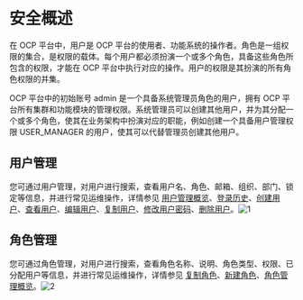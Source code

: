 安全概述 
=========================

在 OCP 平台中，用户是 OCP 平台的使用者、功能系统的操作者。角色是一组权限的集合，是权限的载体。每个用户都必须扮演一个或多个角色，具备这些角色所包含的权限，才能在 OCP 平台中执行对应的操作。用户的权限是其扮演的所有角色权限的并集。

OCP 平台中的初始账号 admin 是一个具备系统管理员角色的用户，拥有 OCP 平台所有集群和功能模块的管理权限。系统管理员可以创建其他用户，并为其分配一个或多个角色，使其在业务架构中扮演对应的职能，例如创建一个具备用户管理权限 USER_MANAGER 的用户，使其可以代替管理员创建其他用户。

用户管理 
-------------------------

您可通过用户管理，对用户进行搜索，查看用户名、角色、邮箱、组织、部门、锁定等信息，并进行常见运维操作，详情参见 [用户管理概览](t2009363.html#topic-2009363)、[登录历史](/zh-CN/3.ob-cloud-platform/10.using-system-management/11.logon-history.md)、[创建用户](/zh-CN/3.ob-cloud-platform/10.using-system-management/5.create-user.md)、[查看用户](/zh-CN/3.ob-cloud-platform/10.using-system-management/6.view-users.md)、[编辑用户](/zh-CN/3.ob-cloud-platform/10.using-system-management/7.edit-a-user.md)、[复制用户](/zh-CN/3.ob-cloud-platform/10.using-system-management/8.copy-user.md)、[修改用户密码](/zh-CN/3.ob-cloud-platform/10.using-system-management/9.change-user-password.md)、[删除用户](/zh-CN/3.ob-cloud-platform/10.using-system-management/10.delete-a-user.md)。![1](https://help-static-aliyun-doc.aliyuncs.com/assets/img/zh-CN/5916260261/p266245.png)

角色管理 
-------------------------

您可通过角色管理，对用户进行搜索，查看角色名称、说明、角色类型、权限、已分配用户等信息，并进行常见运维操作，详情参见 [复制角色](/zh-CN/3.ob-cloud-platform/10.using-system-management/4.copy-role.md)、[新建角色](/zh-CN/3.ob-cloud-platform/10.using-system-management/2.create-role.md)、[角色管理概览](t2009368.html#topic-2009368)。![2](https://help-static-aliyun-doc.aliyuncs.com/assets/img/zh-CN/5916260261/p266246.png)
